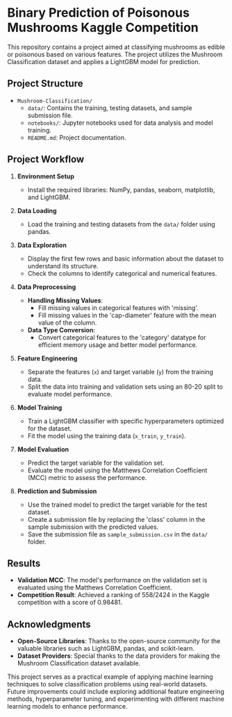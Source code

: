 # Binary Prediction of Poisonous Mushrooms Kaggle Competition

This repository contains a project aimed at classifying mushrooms as edible or poisonous based on various features. The project utilizes the Mushroom Classification dataset and applies a LightGBM model for prediction.

## Project Structure

- `Mushroom-Classification/`
    - `data/`: Contains the training, testing datasets, and sample submission file.
    - `notebooks/`: Jupyter notebooks used for data analysis and model training.
    - `README.md`: Project documentation.

## Project Workflow

1. **Environment Setup**
   - Install the required libraries: NumPy, pandas, seaborn, matplotlib, and LightGBM.

2. **Data Loading**
   - Load the training and testing datasets from the `data/` folder using pandas.

3. **Data Exploration**
   - Display the first few rows and basic information about the dataset to understand its structure.
   - Check the columns to identify categorical and numerical features.

4. **Data Preprocessing**
   - **Handling Missing Values**: 
     - Fill missing values in categorical features with 'missing'.
     - Fill missing values in the 'cap-diameter' feature with the mean value of the column.
   - **Data Type Conversion**:
     - Convert categorical features to the 'category' datatype for efficient memory usage and better model performance.

5. **Feature Engineering**
   - Separate the features (`x`) and target variable (`y`) from the training data.
   - Split the data into training and validation sets using an 80-20 split to evaluate model performance.

6. **Model Training**
   - Train a LightGBM classifier with specific hyperparameters optimized for the dataset.
   - Fit the model using the training data (`x_train`, `y_train`).

7. **Model Evaluation**
   - Predict the target variable for the validation set.
   - Evaluate the model using the Matthews Correlation Coefficient (MCC) metric to assess the performance.

8. **Prediction and Submission**
   - Use the trained model to predict the target variable for the test dataset.
   - Create a submission file by replacing the 'class' column in the sample submission with the predicted values.
   - Save the submission file as `sample_submission.csv` in the `data/` folder.

## Results
- **Validation MCC**: The model's performance on the validation set is evaluated using the Matthews Correlation Coefficient.
- **Competition Result**: Achieved a ranking of 558/2424 in the Kaggle competition with a score of 0.98481.

## Acknowledgments
- **Open-Source Libraries**: Thanks to the open-source community for the valuable libraries such as LightGBM, pandas, and scikit-learn.
- **Dataset Providers**: Special thanks to the data providers for making the Mushroom Classification dataset available.

This project serves as a practical example of applying machine learning techniques to solve classification problems using real-world datasets. Future improvements could include exploring additional feature engineering methods, hyperparameter tuning, and experimenting with different machine learning models to enhance performance.
